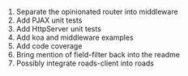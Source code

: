 1. Separate the opinionated router into middleware
2. Add PJAX unit tests
3. Add HttpServer unit tests
4. Add koa and middleware examples
5. Add code coverage
6. Bring mention of field-filter back into the readme
7. Possibly integrate roads-client into roads